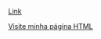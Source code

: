 [Link](https://renatolemospb.github.io/Atividade_git/)


[Visite minha página HTML](https://renatolemospb.github.io/Atividade_git/)
